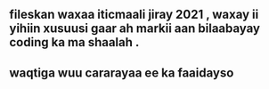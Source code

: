 ## fileskan waxaa iticmaali jiray 2021 , waxay ii yihiin xusuusi gaar ah markii aan bilaabayay coding ka ma shaalah .
## waqtiga wuu cararayaa ee ka faaidayso 
